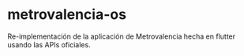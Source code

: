 # metrovalencia-os
Re-implementación de la aplicación de Metrovalencia hecha en flutter usando las APIs oficiales.
